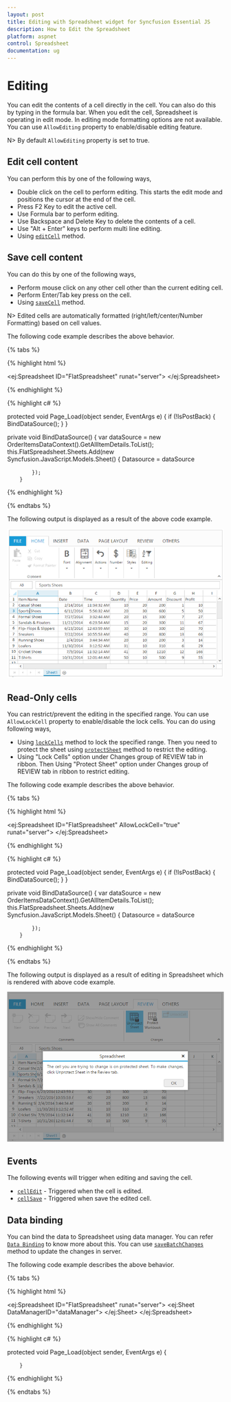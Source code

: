 ```yaml
---
layout: post
title: Editing with Spreadsheet widget for Syncfusion Essential JS
description: How to Edit the Spreadsheet 
platform: aspnet
control: Spreadsheet
documentation: ug
---
```


# Editing 

You can edit the contents of a cell directly in the cell. You can also do this by typing in the formula bar. When you edit the cell, Spreadsheet is operating in edit mode. In editing mode formatting options are not available. You can use `AllowEditing` property to enable/disable editing feature.

N> By default `AllowEditing` property is set to true.

## Edit cell content

You can perform this by one of the following ways,

* Double click on the cell to perform editing. This starts the edit mode and positions the cursor at the end of the cell.
* Press F2 Key to edit the active cell.
* Use Formula bar to perform editing.
* Use Backspace and Delete Key to delete the contents of a cell.
* Use "Alt + Enter" keys to perform multi line editing.
* Using [`editCell`](https://help.syncfusion.com/api/js/ejspreadsheet#methods:xledit-editcell "editCell") method.

## Save cell content

You can do this by one of the following ways,

* Perform mouse click on any other cell other than the current editing cell.
* Perform Enter/Tab key press on the cell.
* Using [`saveCell`](https://help.syncfusion.com/api/js/ejspreadsheet#methods:xledit-savecell "saveCell") method.

N> Edited cells are automatically formatted (right/left/center/Number Formatting) based on cell values.

The following code example describes the above behavior.

{% tabs %}

{% highlight html %}

<ej:Spreadsheet ID="FlatSpreadsheet" runat="server">
       <ClientSideEvents LoadComplete="loadComplete" />
</ej:Spreadsheet>

<script type="text/javascript">
function loadComplete(args) {
    if(!this.isImport) {
        this.XLEdit.editCell(3, 0, true); // if true, it maintains the existing data otherwise it clears the data.
        //this.XLEdit.saveCell();
    }
}
</script>
{% endhighlight %}



{% highlight c# %}

 protected void Page_Load(object sender, EventArgs e)
        {
            if (!IsPostBack)
            {
                BindDataSource();
            }
        }
 
  private void BindDataSource()
        {
             var dataSource = new OrderItemsDataContext().GetAllItemDetails.ToList();
            this.FlatSpreadsheet.Sheets.Add(new Syncfusion.JavaScript.Models.Sheet()
            {
                Datasource = dataSource

            });
        }
{% endhighlight %}

{% endtabs %}

The following output is displayed as a result of the above code example.

![](Editing_images/Editing_img1.png)

## Read-Only cells

You can restrict/prevent the editing in the specified range. You can use `AllowLockCell` property to enable/disable the lock cells. You can do using following ways,

* Using [`lockCells`](http://help.syncfusion.com/api/js/ejspreadsheet#methods:lockcells "lockCells") method to lock the specified range. Then you need to protect the sheet using [`protectSheet`](https://help.syncfusion.com/api/js/ejspreadsheet#methods:protectsheet "protectSheet") method to restrict the editing.
* Using "Lock Cells" option under Changes group of REVIEW tab in ribbon. Then Using "Protect Sheet" option under Changes group of REVIEW tab in ribbon to restrict editing.

The following code example describes the above behavior.

{% tabs %}

{% highlight html %}

<ej:Spreadsheet ID="FlatSpreadsheet"  AllowLockCell="true" runat="server">
       <ClientSideEvents LoadComplete="loadComplete" />
</ej:Spreadsheet>

<script type="text/javascript">
function loadComplete(args) {
    if(!this.isImport) {
        this.protectSheet(false);
        this.lockCells("A1:A5", true);
        this.protectSheet(true);
    }
}
</script>
{% endhighlight %}


{% highlight c# %}

 protected void Page_Load(object sender, EventArgs e)
        {
            if (!IsPostBack)
            {
                BindDataSource();
            }
        }
 
  private void BindDataSource()
        {
             var dataSource = new OrderItemsDataContext().GetAllItemDetails.ToList();
            this.FlatSpreadsheet.Sheets.Add(new Syncfusion.JavaScript.Models.Sheet()
            {
                Datasource = dataSource

            });
        }
{% endhighlight %}

{% endtabs %}

The following output is displayed as a result of editing in Spreadsheet which is rendered with above code example.

![](Editing_images/Editing_img2.png)

## Events

The following events will trigger when editing and saving the cell. 

* [`cellEdit`](http://help.syncfusion.com/api/js/ejspreadsheet#events:celledit"cellEdit") - Triggered when the cell is edited.
* [`cellSave`](http://help.syncfusion.com/api/js/ejspreadsheet#events:cellsave"cellSave") - Triggered when save the edited cell.

## Data binding

You can bind the data to Spreadsheet using data manager. You can refer [`Data Binding`](https://help.syncfusion.com/aspnet/spreadsheet/data-binding# "Data Binding") to know more about this. You can use [`saveBatchChanges`](https://help.syncfusion.com/api/js/ejspreadsheet#methods:savebatchchanges "saveBatchChanges") method to update the changes in server.  

The following code example describes the above behavior.

{% tabs %}

{% highlight html %}

<div>
        <ej:DataManager ID="dataManager" runat="server" URL="http://js.syncfusion.com/demos/ejServices/wcf/Northwind.svc/Orders" CrossDomain="true"/>
    </div>

<ej:Spreadsheet ID="FlatSpreadsheet" runat="server">
   <ClientSideEvents LoadComplete="loadComplete" />
       <Sheets>
          <ej:Sheet DataManagerID="dataManager">
             </ej:Sheet>
   </Sheets>
</ej:Spreadsheet>
<script>
function loadComplete(args) {
    if(!this.isImport) {
        this.XLEdit.updateValue("I2", "amazon");
        this.XLEdit.updateValue("J2", "flipkart");
        this.saveBatchChanges(this.getActiveSheetIndex());
    }
}
</script>
{% endhighlight %}

{% highlight c# %}

 protected void Page_Load(object sender, EventArgs e)
        {
            
        }
     

{% endhighlight %}

{% endtabs %}